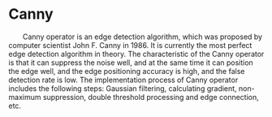 # Canny
&emsp;&emsp;Canny operator is an edge detection algorithm, which was proposed by computer scientist John F. Canny in 1986. It is currently the most perfect edge detection algorithm in theory. The characteristic of the Canny operator is that it can suppress the noise well, and at the same time it can position the edge well, and the edge positioning accuracy is high, and the false detection rate is low. The implementation process of Canny operator includes the following steps: Gaussian filtering, calculating gradient, non-maximum suppression, double threshold processing and edge connection, etc.